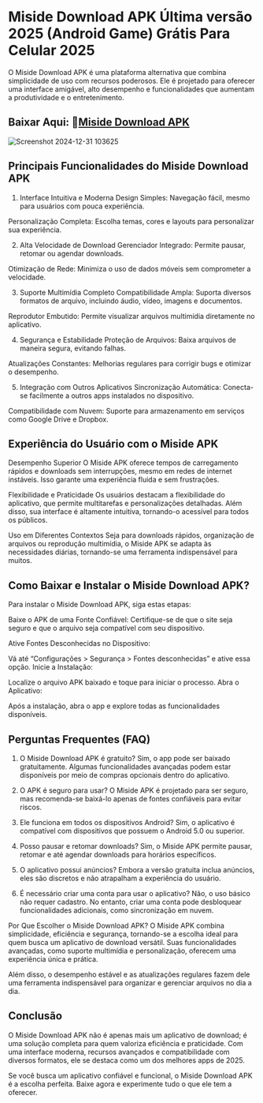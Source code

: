 # Miside Download APK Última versão 2025 (Android Game) Grátis Para Celular 2025
O Miside Download APK é uma plataforma alternativa que combina simplicidade de uso com recursos poderosos. Ele é projetado para oferecer uma interface amigável, alto desempenho e funcionalidades que aumentam a produtividade e o entretenimento.
## Baixar Aqui: 🙌[Miside Download APK](https://apktudo.com)
![Screenshot 2024-12-31 103625](https://github.com/user-attachments/assets/75d6bdaf-ae7b-44b8-938a-00318558eb3b)

## Principais Funcionalidades do Miside Download APK
1. Interface Intuitiva e Moderna
Design Simples: Navegação fácil, mesmo para usuários com pouca experiência.

Personalização Completa: Escolha temas, cores e layouts para personalizar sua experiência.

2. Alta Velocidade de Download
Gerenciador Integrado: Permite pausar, retomar ou agendar downloads.

Otimização de Rede: Minimiza o uso de dados móveis sem comprometer a velocidade.

3. Suporte Multimídia Completo
Compatibilidade Ampla: Suporta diversos formatos de arquivo, incluindo áudio, vídeo, imagens e documentos.

Reprodutor Embutido: Permite visualizar arquivos multimídia diretamente no aplicativo.

4. Segurança e Estabilidade
Proteção de Arquivos: Baixa arquivos de maneira segura, evitando falhas.

Atualizações Constantes: Melhorias regulares para corrigir bugs e otimizar o desempenho.

5. Integração com Outros Aplicativos
Sincronização Automática: Conecta-se facilmente a outros apps instalados no dispositivo.

Compatibilidade com Nuvem: Suporte para armazenamento em serviços como Google Drive e Dropbox.

## Experiência do Usuário com o Miside APK
Desempenho Superior
O Miside APK oferece tempos de carregamento rápidos e downloads sem interrupções, mesmo em redes de internet instáveis. Isso garante uma experiência fluida e sem frustrações.

Flexibilidade e Praticidade
Os usuários destacam a flexibilidade do aplicativo, que permite multitarefas e personalizações detalhadas. Além disso, sua interface é altamente intuitiva, tornando-o acessível para todos os públicos.

Uso em Diferentes Contextos
Seja para downloads rápidos, organização de arquivos ou reprodução multimídia, o Miside APK se adapta às necessidades diárias, tornando-se uma ferramenta indispensável para muitos.

## Como Baixar e Instalar o Miside Download APK?
Para instalar o Miside Download APK, siga estas etapas:

Baixe o APK de uma Fonte Confiável:
Certifique-se de que o site seja seguro e que o arquivo seja compatível com seu dispositivo.

Ative Fontes Desconhecidas no Dispositivo:

Vá até “Configurações > Segurança > Fontes desconhecidas” e ative essa opção.
Inicie a Instalação:

Localize o arquivo APK baixado e toque para iniciar o processo.
Abra o Aplicativo:

Após a instalação, abra o app e explore todas as funcionalidades disponíveis.

## Perguntas Frequentes (FAQ)
1. O Miside Download APK é gratuito?
Sim, o app pode ser baixado gratuitamente. Algumas funcionalidades avançadas podem estar disponíveis por meio de compras opcionais dentro do aplicativo.

2. O APK é seguro para usar?
O Miside APK é projetado para ser seguro, mas recomenda-se baixá-lo apenas de fontes confiáveis para evitar riscos.

3. Ele funciona em todos os dispositivos Android?
Sim, o aplicativo é compatível com dispositivos que possuem o Android 5.0 ou superior.

4. Posso pausar e retomar downloads?
Sim, o Miside APK permite pausar, retomar e até agendar downloads para horários específicos.

5. O aplicativo possui anúncios?
Embora a versão gratuita inclua anúncios, eles são discretos e não atrapalham a experiência do usuário.

6. É necessário criar uma conta para usar o aplicativo?
Não, o uso básico não requer cadastro. No entanto, criar uma conta pode desbloquear funcionalidades adicionais, como sincronização em nuvem.

Por Que Escolher o Miside Download APK?
O Miside APK combina simplicidade, eficiência e segurança, tornando-se a escolha ideal para quem busca um aplicativo de download versátil. Suas funcionalidades avançadas, como suporte multimídia e personalização, oferecem uma experiência única e prática.

Além disso, o desempenho estável e as atualizações regulares fazem dele uma ferramenta indispensável para organizar e gerenciar arquivos no dia a dia.

## Conclusão
O Miside Download APK não é apenas mais um aplicativo de download; é uma solução completa para quem valoriza eficiência e praticidade. Com uma interface moderna, recursos avançados e compatibilidade com diversos formatos, ele se destaca como um dos melhores apps de 2025.

Se você busca um aplicativo confiável e funcional, o Miside Download APK é a escolha perfeita. Baixe agora e experimente tudo o que ele tem a oferecer.

